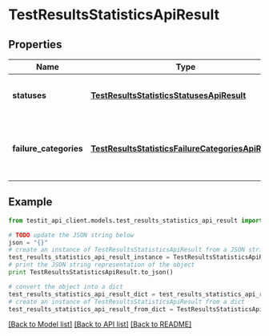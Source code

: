 # TestResultsStatisticsApiResult


## Properties
Name | Type | Description | Notes
------------ | ------------- | ------------- | -------------
**statuses** | [**TestResultsStatisticsStatusesApiResult**](TestResultsStatisticsStatusesApiResult.md) | Test results counts aggregated by outcome | [readonly] 
**failure_categories** | [**TestResultsStatisticsFailureCategoriesApiResult**](TestResultsStatisticsFailureCategoriesApiResult.md) | Test results counts aggregated by result failure categories | [readonly] 

## Example

```python
from testit_api_client.models.test_results_statistics_api_result import TestResultsStatisticsApiResult

# TODO update the JSON string below
json = "{}"
# create an instance of TestResultsStatisticsApiResult from a JSON string
test_results_statistics_api_result_instance = TestResultsStatisticsApiResult.from_json(json)
# print the JSON string representation of the object
print TestResultsStatisticsApiResult.to_json()

# convert the object into a dict
test_results_statistics_api_result_dict = test_results_statistics_api_result_instance.to_dict()
# create an instance of TestResultsStatisticsApiResult from a dict
test_results_statistics_api_result_from_dict = TestResultsStatisticsApiResult.from_dict(test_results_statistics_api_result_dict)
```
[[Back to Model list]](../README.md#documentation-for-models) [[Back to API list]](../README.md#documentation-for-api-endpoints) [[Back to README]](../README.md)


